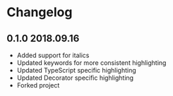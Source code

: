 # Changelog

## 0.1.0 2018.09.16
* Added support for italics
* Updated keywords for more consistent highlighting
* Updated TypeScript specific highlighting
* Updated Decorator specific highlighting
* Forked project

